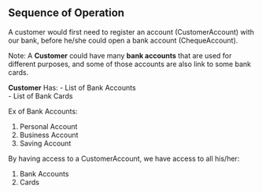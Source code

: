 ## Sequence of Operation 

A customer would first need to register an account (CustomerAccount) with our bank,
before he/she could open a bank account (ChequeAccount). 

Note: 
A **Customer** could have many **bank accounts** that are used for different purposes, and
some of those accounts are also link to some bank cards. 

**Customer** 
Has: 
    - List of Bank Accounts  
    - List of Bank Cards

Ex of Bank Accounts: 
1. Personal Account
2. Business Account 
3. Saving Account 

By having access to a CustomerAccount, we have access to all his/her: 
1. Bank Accounts 
2. Cards 